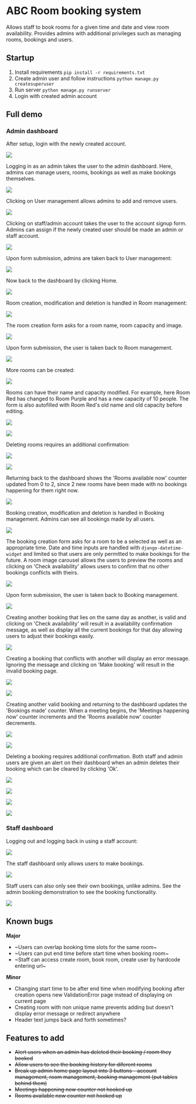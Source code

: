 # ABC Room booking system

Allows staff to book rooms for a given time and date and view room availability. Provides admins with additional privileges such as managing rooms, bookings and users.

## Startup

1. Install requirements
   `pip install -r requirements.txt`
2. Create admin user and follow instructions
   `python manage.py createsuperuser`
3. Run server
   `python manage.py runserver`
4. Login with created admin account

## Full demo

### **Admin dashboard**

After setup, login with the newly created account.

![](assets/20230718_150037_image.png)

Logging in as an admin takes the user to the admin dashboard. Here, admins can manage users, rooms, bookings as well as make bookings themselves.

![](assets/20230718_150154_image.png)

Clicking on User management allows admins to add and remove users.

![](assets/20230718_150408_image.png)

Clicking on staff/admin account takes the user to the account signup form. Admins can assign if the newly created user should be made an admin or staff account.

![](assets/20230718_150600_image.png)

Upon form submission, admins are taken back to User management:

![](assets/20230718_150729_image.png)

Now back to the dashboard by clicking Home.

![](assets/20230718_150851_image.png)

Room creation, modification and deletion is handled in Room management:

![](assets/20230718_151130_image.png)

The room creation form asks for a room name, room capacity and image.

![](assets/20230718_151212_image.png)

Upon form submission, the user is taken back to Room management.

![](assets/20230718_151252_image.png)

More rooms can be created:

![](assets/20230718_151501_image.png)

Rooms can have their name and capacity modified. For example, here Room Red has changed to Room Purple and has a new capacity of 10 people. The form is also autofilled with Room Red's old name and old capacity before editing.

![](assets/20230718_151716_image.png)

![](assets/20230718_151731_image.png)

Deleting rooms requires an additional confirmation:

![](assets/20230718_151904_image.png)

![](assets/20230718_151917_image.png)

Returning back to the dashboard shows the 'Rooms available now' counter updated from 0 to 2, since 2 new rooms have been made with no bookings happening for them right now.

![](assets/20230718_152407_image.png)

Booking creation, modification and deletion is handled in Booking management. Admins can see all bookings made by all users.

![](assets/20230718_152541_image.png)

The booking creation form asks for a room to be a selected as well as an appropriate time. Date and time inputs are handled with `django-datetime-widget` and limited so that users are only permitted to make bookings for the future. A room image carousel allows the users to preview the rooms and clicking on 'Check availability' allows users to confirm that no other bookings conflicts with theirs.

![](assets/20230718_152744_image.png)

Upon form submission, the user is taken back to Booking management.

![](assets/20230718_153128_image.png)

Creating another booking that lies on the same day as another, is valid and clicking on 'Check availability' will result in a availability confirmation message, as well as display all the current bookings for that day allowing users to adjust their bookings easily.

![](assets/20230718_153405_image.png)

Creating a booking that conflicts with another will display an error message. Ignoring the message and clicking on 'Make booking' will result in the invalid booking page.

![](assets/20230718_153539_image.png)

![](assets/20230718_153655_image.png)

Creating another valid booking and returning to the dashboard updates the 'Bookings made' counter. When a meeting begins, the 'Meetings happening now' counter increments and the 'Rooms available now' counter decrements.

![](assets/20230718_153814_image.png)

![](assets/20230718_154040_image.png)

Deleting a booking requires additional confirmation. Both staff and admin users are given an alert on their dashboard when an admin deletes their booking which can be cleared by clicking 'Ok'.

![](assets/20230718_154127_image.png)

![](assets/20230718_154224_image.png)

![](assets/20230718_154245_image.png)

![](assets/20230718_154326_image.png)

### **Staff dashboard**

Logging out and logging back in using a staff account:

![](assets/20230718_154346_image.png)

The staff dashboard only allows users to make bookings.

![](assets/20230718_154550_image.png)

Staff users can also only see their own bookings, unlike admins. See the admin booking demonstration to see the booking functionality.

![](assets/20230718_154621_image.png)

## Known bugs

**Major**

* ~Users can overlap booking time slots for the same room~
* ~Users can put end time before start time when booking room~
* ~Staff can access create room, book room, create user by hardcode entering url~

**Minor**

* Changing start time to be after end time when modifying booking after creation opens new ValidationError page instead of displaying on current page
* Creating room with non unique name prevents adding but doesn't display error message or redirect anywhere
* Header text jumps back and forth sometimes?

## Features to add

* ~~Alert users when an admin has deleted their booking / room they booked~~
* ~~Allow users to see the booking history for diferent rooms~~
* ~~Break up admin home page layout into 3 buttons - account management, room management, booking management (put tables behind them)~~
* ~~Meetings happening now counter not hooked up~~
* ~~Rooms available now counter not hooked up~~
